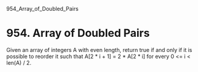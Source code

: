 954_Array_of_Doubled_Pairs
# 954. Array of Doubled Pairs

Given an array of integers A with even length, return true if
        and only if it is possible to reorder it such that A[2 * i + 1] = 2 * A[2 * i]
        for every 0 <= i < len(A) / 2.